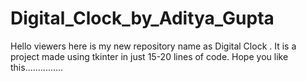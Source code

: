# Digital_Clock_by_Aditya_Gupta
Hello viewers here is my new repository name as Digital Clock . It is a project made using tkinter in just 15-20 lines of code. Hope you like this...............
